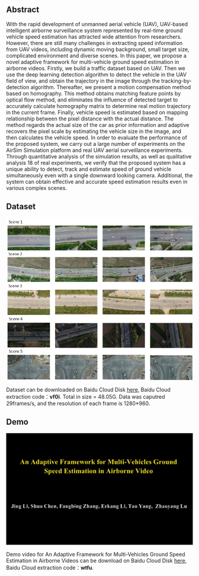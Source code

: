 ## Abstract

With the rapid development of unmanned aerial vehicle (UAV), UAV-based intelligent airborne surveillance system represented by real-time ground vehicle speed estimation has attracted wide attention from researchers. However, there are still many challenges in extracting speed information from UAV videos, including dynamic moving background, small target size, complicated environment and diverse scenes. In this paper, we propose a novel adaptive framework for multi-vehicle ground speed estimation in airborne videos. Firstly, we build a traffic dataset based on UAV. Then we use the deep learning detection algorithm to detect the vehicle in the UAV field of view, and obtain the trajectory in the image through the tracking-by-detection algorithm. Thereafter, we present a motion compensation method based on homography. This method obtains matching feature points by optical flow method, and eliminates the influence of detected target to accurately calculate homography matrix to determine real motion trajectory in the current frame. Finally, vehicle speed is estimated based on mapping relationship between the pixel distance with the actual distance. The method regards the actual size of the car as prior information and adaptive recovers the pixel scale by estimating the vehicle size in the image, and then calculates the vehicle speed. In order to evaluate the performance of the proposed system, we carry out a large number of experiments on the AirSim Simulation platform and real UAV aerial surveillance experiments. Through quantitative analysis of the simulation results, as well as qualitative analysis
18 of real experiments, we verify that the proposed system has a unique ability to detect, track and estimate speed of ground vehicle simultaneously even with a single downward looking camera. Additional, the system can obtain effective and accurate speed estimation results even in various complex scenes.

## Dataset

![Image](Udataset.png)

Dataset can be downloaded on Baidu Cloud Disk [here](https://pan.baidu.com/s/1sCyQriKNWpbHJBH8hXg0XA),  Baidu Cloud extraction code：**vf0i**. Total in size = 48.05G. Data was caputred 29frames/s, and the resolution of each frame is 1280*960. 

## Demo

![Image](Logo1.png)

Demo video for An Adaptive Framework for Multi-Vehicles Ground Speed Estimation in Airborne Videos can be download on Baidu Cloud Disk [here](https://pan.baidu.com/s/1UDhmVvOqPKq7XBJmTmfYlA), Baidu Cloud extraction code：**wtfu**.


